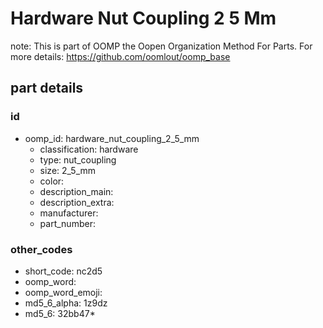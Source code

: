 # Hardware Nut Coupling 2 5 Mm  

note: This is part of OOMP the Oopen Organization Method For Parts. For more details: https://github.com/oomlout/oomp_base

##  part details





### id
* oomp_id: hardware_nut_coupling_2_5_mm
  * classification: hardware
  * type: nut_coupling
  * size: 2_5_mm
  * color: 
  * description_main: 
  * description_extra: 
  * manufacturer: 
  * part_number: 

### other_codes
* short_code: nc2d5
* oomp_word: 
* oomp_word_emoji: 
* md5_6_alpha: 1z9dz
* md5_6: 32bb47* 
